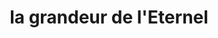 ---
title: "la grandeur de l'Eternel"
url: /route-nationale-no1-boulevard-jn-jacques/la-grandeur-de-leternel/
shop: Getränke
---